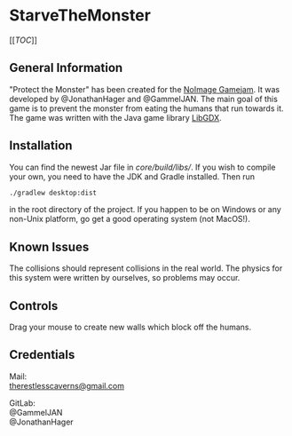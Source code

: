# StarveTheMonster

[[_TOC_]] 

## General Information

"Protect the Monster" has been created for the [NoImage Gamejam](https://itch.io/jam/no-image-jam). It was developed by @JonathanHager and @GammelJAN. The main goal of this game is to prevent the monster
from eating the humans that run towards it. The game was written with the Java game library [LibGDX](https://libgdx.badlogicgames.com/).

## Installation
You can find the newest Jar file in *core/build/libs/*. If you wish to compile your own, you need to have the JDK and Gradle installed. Then run 
```bash
./gradlew desktop:dist
```
in the root directory of the project.
If you happen to be on Windows or any non-Unix platform, go get a good operating system (not MacOS!).

## Known Issues
The collisions should represent collisions in the real world. The physics for this system were written by ourselves, so problems may occur.

## Controls

Drag your mouse to create new walls which block off the humans.

## Credentials

Mail:  
therestlesscaverns@gmail.com  

GitLab:  
@GammelJAN  
@JonathanHager  


